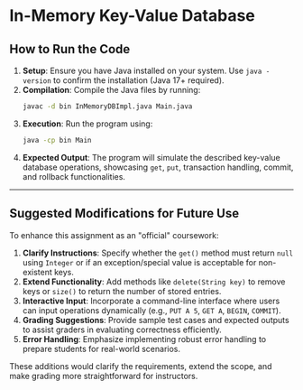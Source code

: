 # In-Memory Key-Value Database

## How to Run the Code
1. **Setup**: Ensure you have Java installed on your system. Use `java -version` to confirm the installation (Java 17+ required).
2. **Compilation**: Compile the Java files by running:
   ```bash
   javac -d bin InMemoryDBImpl.java Main.java
   ```
3. **Execution**: Run the program using:
   ```bash
   java -cp bin Main
   ```
4. **Expected Output**: The program will simulate the described key-value database operations, showcasing `get`, `put`, transaction handling, commit, and rollback functionalities.

---

## Suggested Modifications for Future Use
To enhance this assignment as an "official" coursework:
1. **Clarify Instructions**: Specify whether the `get()` method must return `null` using `Integer` or if an exception/special value is acceptable for non-existent keys.
2. **Extend Functionality**: Add methods like `delete(String key)` to remove keys or `size()` to return the number of stored entries.
3. **Interactive Input**: Incorporate a command-line interface where users can input operations dynamically (e.g., `PUT A 5`, `GET A`, `BEGIN`, `COMMIT`).
4. **Grading Suggestions**: Provide sample test cases and expected outputs to assist graders in evaluating correctness efficiently.
5. **Error Handling**: Emphasize implementing robust error handling to prepare students for real-world scenarios.

These additions would clarify the requirements, extend the scope, and make grading more straightforward for instructors.
